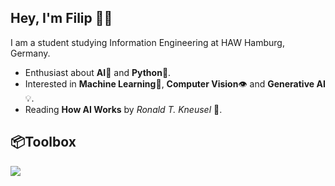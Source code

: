 ## Hey, I'm Filip 👋🏻

I am a student studying Information Engineering at HAW Hamburg, Germany.

- Enthusiast about **AI**🤖 and **Python**🐍.
- Interested in **Machine Learning**🧠, **Computer Vision**👁️ and **Generative AI**💡.
- Reading **How AI Works** by _Ronald T. Kneusel_ 📖.

## 📦**Toolbox**

<p align="left">
  <a href="https://skillicons.dev">
    <img src="https://skillicons.dev/icons?i=c,java,python,github" />
  </a>
</p>
